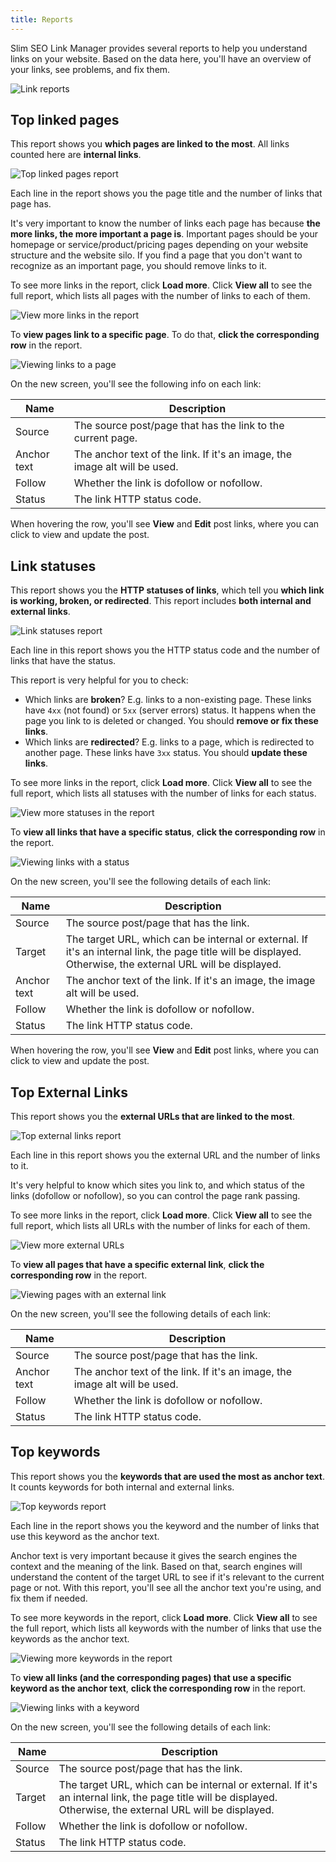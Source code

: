 ```yaml
---
title: Reports
---
```


Slim SEO Link Manager provides several reports to help you understand links on your website. Based on the data here, you'll have an overview of your links, see problems, and fix them.

![Link reports](https://i.imgur.com/7zWliJr.png)

## Top linked pages

This report shows you **which pages are linked to the most**. All links counted here are **internal links**.

![Top linked pages report](https://i.imgur.com/a7SEVWU.png)

Each line in the report shows you the page title and the number of links that page has.

It's very important to know the number of links each page has because **the more links, the more important a page is**. Important pages should be your homepage or service/product/pricing pages depending on your website structure and the website silo. If you find a page that you don't want to recognize as an important page, you should remove links to it.

To see more links in the report, click **Load more**. Click **View all** to see the full report, which lists all pages with the number of links to each of them.

![View more links in the report](https://i.imgur.com/jf8Ry53.png)

To **view pages link to a specific page**. To do that, **click the corresponding row** in the report.

![Viewing links to a page](https://i.imgur.com/CsXrLMC.png)

On the new screen, you'll see the following info on each link:

Name|Description
---|---
Source|The source post/page that has the link to the current page.
Anchor text|The anchor text of the link. If it's an image, the image alt will be used.
Follow|Whether the link is dofollow or nofollow.
Status|The link HTTP status code.

When hovering the row, you'll see **View** and **Edit** post links, where you can click to view and update the post.

## Link statuses

This report shows you the **HTTP statuses of links**, which tell you **which link is working, broken, or redirected**. This report includes **both internal and external links**.

![Link statuses report](https://i.imgur.com/W4VSZeM.png)

Each line in this report shows you the HTTP status code and the number of links that have the status.

This report is very helpful for you to check:

- Which links are **broken**? E.g. links to a non-existing page. These links have `4xx` (not found) or `5xx` (server errors) status. It happens when the page you link to is deleted or changed. You should **remove or fix these links**.
- Which links are **redirected**? E.g. links to a page, which is redirected to another page. These links have `3xx` status. You should **update these links**.

To see more links in the report, click **Load more**. Click **View all** to see the full report, which lists all statuses with the number of links for each status.

![View more statuses in the report](https://i.imgur.com/7BAVutu.png)

To **view all links that have a specific status**, **click the corresponding row** in the report.

![Viewing links with a status](https://i.imgur.com/0M3gBfu.png)

On the new screen, you'll see the following details of each link:

Name|Description
---|---
Source|The source post/page that has the link.
Target|The target URL, which can be internal or external. If it's an internal link, the page title will be displayed. Otherwise, the external URL will be displayed.
Anchor text|The anchor text of the link. If it's an image, the image alt will be used.
Follow|Whether the link is dofollow or nofollow.
Status|The link HTTP status code.

When hovering the row, you'll see **View** and **Edit** post links, where you can click to view and update the post.

## Top External Links

This report shows you the **external URLs that are linked to the most**.

![Top external links report](https://i.imgur.com/80NxrwW.png)

Each line in this report shows you the external URL and the number of links to it.

It's very helpful to know which sites you link to, and which status of the links (dofollow or nofollow), so you can control the page rank passing.

To see more links in the report, click **Load more**. Click **View all** to see the full report, which lists all URLs with the number of links for each of them.

![View more external URLs](https://i.imgur.com/XXSq65s.png)

To **view all pages that have a specific external link**, **click the corresponding row** in the report.

![Viewing pages with an external link](https://i.imgur.com/Mvx3j71.png)

On the new screen, you'll see the following details of each link:

Name|Description
---|---
Source|The source post/page that has the link.
Anchor text|The anchor text of the link. If it's an image, the image alt will be used.
Follow|Whether the link is dofollow or nofollow.
Status|The link HTTP status code.

## Top keywords

This report shows you the **keywords that are used the most as anchor text**. It counts keywords for both internal and external links.

![Top keywords report](https://i.imgur.com/8MReza8.png)

Each line in the report shows you the keyword and the number of links that use this keyword as the anchor text.

Anchor text is very important because it gives the search engines the context and the meaning of the link. Based on that, search engines will understand the content of the target URL to see if it's relevant to the current page or not. With this report, you'll see all the anchor text you're using, and fix them if needed.

To see more keywords in the report, click **Load more**. Click **View all** to see the full report, which lists all keywords with the number of links that use the keywords as the anchor text.

![Viewing more keywords in the report](https://i.imgur.com/ARSJxmb.png)

To **view all links (and the corresponding pages) that use a specific keyword as the anchor text**, **click the corresponding row** in the report.

![Viewing links with a keyword](https://i.imgur.com/qbDoKik.png)

On the new screen, you'll see the following details of each link:

Name|Description
---|---
Source|The source post/page that has the link.
Target|The target URL, which can be internal or external. If it's an internal link, the page title will be displayed. Otherwise, the external URL will be displayed.
Follow|Whether the link is dofollow or nofollow.
Status|The link HTTP status code.